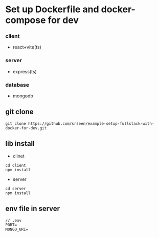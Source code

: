 # Set up Dockerfile and docker-compose for dev
### client
*  react+vite(ts)
### server
* express(ts)
### database
* mongodb

## git clone
```
git clone https://github.com/srseen/example-setup-fullstack-with-docker-for-dev.git
```
## lib install
* clinet
```
cd client
npm install
```
* server
```
cd server
npm install
```
## env file in server
```
// .env
PORT=
MONGO_URI=
```
